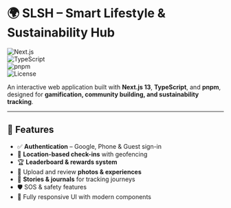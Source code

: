 # 🌍 SLSH – Smart Lifestyle & Sustainability Hub  

![Next.js](https://img.shields.io/badge/Next.js-13+-black?style=for-the-badge&logo=next.js)  
![TypeScript](https://img.shields.io/badge/TypeScript-5-blue?style=for-the-badge&logo=typescript)  
![pnpm](https://img.shields.io/badge/pnpm-%F0%9F%92%8E-orange?style=for-the-badge)  
![License](https://img.shields.io/badge/License-MIT-green?style=for-the-badge)  

An interactive web application built with **Next.js 13**, **TypeScript**, and **pnpm**, designed for **gamification, community building, and sustainability tracking**.  

---

## 🚀 Features  
- ✅ **Authentication** – Google, Phone & Guest sign-in  
- 📍 **Location-based check-ins** with geofencing  
- 🏆 **Leaderboard & rewards system**  
- 📸 Upload and review **photos & experiences**  
- 📰 **Stories & journals** for tracking journeys  
- 🛡️ SOS & safety features  
- 🎨 Fully responsive UI with modern components  


